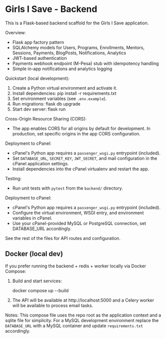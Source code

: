 # Girls I Save - Backend

This is a Flask-based backend scaffold for the Girls I Save application.

Overview:
- Flask app factory pattern
- SQLAlchemy models for Users, Programs, Enrollments, Mentors, Sessions, Payments, BlogPosts, Notifications, Analytics
- JWT-based authentication
- Payments webhook endpoint (M-Pesa) stub with idempotency handling
- Simple in-app notifications and analytics logging

Quickstart (local development):
1. Create a Python virtual environment and activate it.
2. Install dependencies: pip install -r requirements.txt
3. Set environment variables (see `.env.example`).
4. Run migrations: flask db upgrade
5. Start dev server: flask run

Cross-Origin Resource Sharing (CORS):
- The app enables CORS for all origins by default for development. In production, set specific origins in the app CORS configuration.

Deployment to cPanel:
- cPanel's Python app requires a `passenger_wsgi.py` entrypoint (included).
- Set `DATABASE_URL`, `SECRET_KEY`, `JWT_SECRET`, and mail configuration in the cPanel application settings.
- Install dependencies into the cPanel virtualenv and restart the app.

Testing:
- Run unit tests with `pytest` from the `backend/` directory.

Deployment to cPanel:
- cPanel's Python app requires a `passenger_wsgi.py` entrypoint (included).
- Configure the virtual environment, WSGI entry, and environment variables in cPanel.
- Use your cPanel-provided MySQL or PostgreSQL connection, set DATABASE_URL accordingly.

See the rest of the files for API routes and configuration.

Docker (local dev)
-------------------
If you prefer running the backend + redis + worker locally via Docker Compose:

1. Build and start services:

	docker compose up --build

2. The API will be available at http://localhost:5000 and a Celery worker will be available to process email tasks.

Notes: This compose file uses the repo root as the application context and a sqlite file for simplicity. For a MySQL development environment replace the `DATABASE_URL` with a MySQL container and update `requirements.txt` accordingly.
